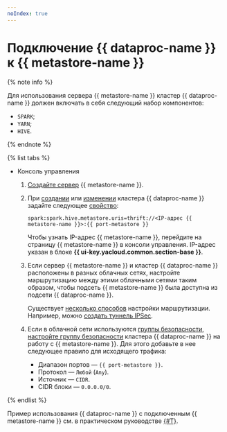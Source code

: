 ```yaml
---
noIndex: true
---
```


# Подключение {{ dataproc-name }} к {{ metastore-name }}

{% note info %}

Для использования сервера {{ metastore-name }} кластер {{ dataproc-name }} должен включать в себя следующий набор компонентов:

* `SPARK`;
* `YARN`;
* `HIVE`.

{% endnote %}

{% list tabs %}

- Консоль управления

    1. [Создайте сервер](./cluster-create.md) {{ metastore-name }}.
    1. При [создании](../cluster-create.md) или [изменении](../cluster-update.md) кластера {{ dataproc-name }} задайте следующее [свойство](../../concepts/settings-list.md):

        ```text
        spark:spark.hive.metastore.uris=thrift://<IP-адрес {{ metastore-name }}>:{{ port-metastore }}
        ```

        Чтобы узнать IP-адрес {{ metastore-name }}, перейдите на страницу {{ metastore-name }} в консоли управления. IP-адрес указан в блоке **{{ ui-key.yacloud.common.section-base }}**.

    1. Если сервер {{ metastore-name }} и кластер {{ dataproc-name }} расположены в разных облачных сетях, настройте маршрутизацию между этими облачными сетями таким образом, чтобы подсеть {{ metastore-name }} была доступна из подсети {{ dataproc-name }}.

        Существует [несколько способов](../../../tutorials/routing/index.md) настройки маршрутизации. Например, можно [создать туннель IPSec](../../../tutorials/routing/ipsec-vpn.md).

    1. Если в облачной сети используются [группы безопасности](../../../vpc/concepts/security-groups.md), [настройте группу безопасности](../../../vpc/operations/security-group-add-rule.md) кластера {{ dataproc-name }} на работу с {{ metastore-name }}. Для этого добавьте в нее следующее правило для исходящего трафика:

        * Диапазон портов — `{{ port-metastore }}`.
        * Протокол — `Любой` (`Any`).
        * Источник — `CIDR`.
        * CIDR блоки — `0.0.0.0/0`.

{% endlist %}

Пример использования {{ dataproc-name }} с подключенным {{ metastore-name }} см. в практическом руководстве [{#T}](../../tutorials/dataproc-to-dataproc.md).
